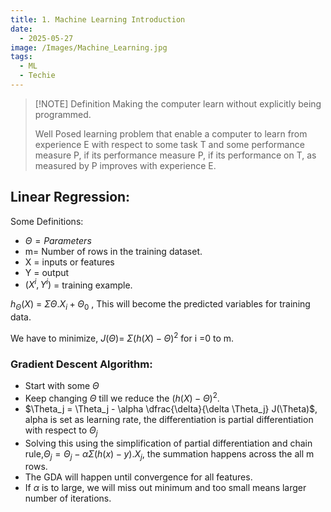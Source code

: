 ```yaml
---
title: 1. Machine Learning Introduction
date:
  - 2025-05-27
image: /Images/Machine_Learning.jpg
tags:
  - ML
  - Techie
---
```


> [!NOTE] Definition
> Making the computer learn without explicitly being programmed.
>
>Well Posed learning problem that enable a computer to learn from experience E with respect to some task T and some performance measure P, if its performance measure P, if its performance on T, as measured by P improves with experience E.


## Linear Regression:

Some Definitions:
- $\Theta = Parameters$
- m= Number of rows in the training dataset.
- X = inputs or features
- Y = output
- $(X^i,Y^i)$ = training example.

$h_\Theta (X)$ = $\Sigma \Theta . X_i + \Theta_0$ , This will become the predicted variables for training data.

We have to minimize, $J(\Theta)$= $\Sigma (h(X) - \Theta)^2$ for i =0 to m.

### Gradient Descent Algorithm:
- Start with some $\Theta$
- Keep changing $\Theta$ till we reduce the $(h(X)-\Theta)^2$.
- $\Theta_j = \Theta_j - \alpha \dfrac{\delta}{\delta \Theta_j} J(\Theta)$, alpha is set as learning rate, the differentiation is partial differentiation with respect to $\Theta_j$
- Solving this using the simplification of partial differentiation and chain rule,$\Theta_j = \Theta_j - \alpha \Sigma(h(x)-y) . X_j$, the summation happens across the all m rows.
- The GDA will happen until convergence for all features.
- If $\alpha$ is to large, we will miss out minimum and too small means larger number of iterations.
